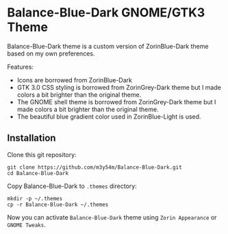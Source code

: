 # Balance-Blue-Dark GNOME/GTK3 Theme

Balance-Blue-Dark theme is a custom version of ZorinBlue-Dark theme based on my own preferences.

Features:

- Icons are borrowed from ZorinBlue-Dark
- GTK 3.0 CSS styling is borrowed from ZorinGrey-Dark theme but I made colors a bit brighter than the original theme.
- The GNOME shell theme is borrowed from ZorinGrey-Dark theme but I made colors a bit brighter than the original theme.
- The beautiful blue gradient color used in ZorinBlue-Light is used.

## Installation

Clone this git repository:

```console
git clone https://github.com/m3y54m/Balance-Blue-Dark.git
cd Balance-Blue-Dark
```

Copy Balance-Blue-Dark to `.themes` directory:

```console
mkdir -p ~/.themes
cp -r Balance-Blue-Dark ~/.themes
```

Now you can activate `Balance-Blue-Dark` theme using `Zorin Appearance` or `GNOME Tweaks`.
